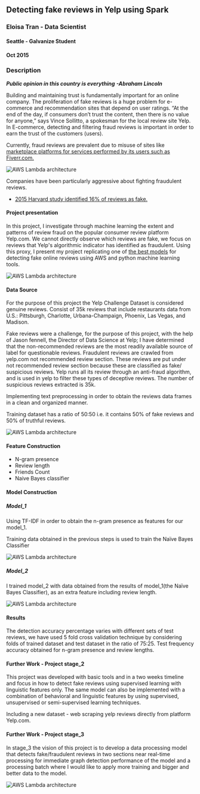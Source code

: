 

## Detecting fake reviews in Yelp using Spark 

### Eloisa Tran - Data Scientist

#### Seattle - Galvanize Student
#### Oct 2015

### Description

***Public opinion in this country is everything***
***-Abraham Lincoln***

Building and maintaining trust is fundamentally important for an online company. The proliferation of fake reviews is a huge problem for e-commerce and recommendation sites that depend on user ratings. “At the end of the day, if consumers don’t trust the content, then there is no value for anyone,” says Vince Sollitto, a spokesman for the local review site Yelp. In E-commerce, detecting and filtering fraud reviews is important in order to earn the trust of the customers (users).

Currently, fraud reviews are prevalent due to misuse of sites like [marketplace platforms for services performed by its users such as Fiverr.com.](http://www.geekwire.com/2015/after-conducting-undercover-sting-amazon-files-suit-against-1000-fiverr-users-over-fake-product-reviews/)

![AWS Lambda architecture](https://s3-us-west-2.amazonaws.com/fake-reviews-project/fake_reviews_fiver.png)

Companies have been particularly aggressive about fighting fraudulent reviews.

* [2015 Harvard study identified 16% of reviews as fake.](http://officialblog.yelp.com/2013/09/fake-reviews-on-yelp-dont-worry-weve-got-your-back.html)


#### Project presentation

In this project, I investigate through machine learning the extent and patterns of review fraud on the popular consumer review platform Yelp.com. We cannot directly observe which reviews are fake, we focus on reviews that Yelp's algorithmic indicator has identified as fraudulent.  Using this proxy, I present my project replicating one of [the best models](http://www.bloomberg.com/bw/magazine/a-lie-detector-test-for-online-reviewers-09292011.html) for detecting fake online reviews using AWS and python machine learning tools.


![AWS Lambda architecture](https://s3-us-west-2.amazonaws.com/fake-reviews-project/01_project_presentation.png)
 
 
#### Data Source
 
For the purpose of this project the Yelp Challenge Dataset is considered genuine reviews. Consist of 35k reviews that include restaurants data from U.S.: Pittsburgh, Charlotte, Urbana-Champaign, Phoenix, Las Vegas, and Madison.

Fake reviews were a challenge, for the purpose of this project, with the help of Jason fennell, the Director of Data Science at Yelp; I have determined that the non-recommended reviews are the most readily available source of label for questionable reviews. Fraudulent reviews are crawled from yelp.com not recommended review section.  These reviews are put under not recommended review section because these are classified as fake/ suspicious reviews. Yelp runs all its review through an anti-fraud algorithm, and is used in yelp to filter these types of deceptive reviews. The number of suspicious reviews extracted is 35k.

Implementing text preprocessing in order to obtain the reviews data frames in a clean and organized manner.

Training dataset has a ratio of 50:50 i.e. it contains 50% of fake reviews and 50% of truthful reviews.

![AWS Lambda architecture](https://s3-us-west-2.amazonaws.com/fake-reviews-project/02_data_source.png)

#### Feature Construction 

* N-gram presence
* Review length
* Friends Count
* Naive Bayes classifier


#### Model Construction
##### Model_1

Using TF-IDF in order to obtain the n-gram presence as features for our model_1. 

Training data obtained in the previous steps is used to train the Naïve Bayes Classifier

![AWS Lambda architecture](https://s3-us-west-2.amazonaws.com/fake-reviews-project/03_model_01.png)


##### Model_2

I trained model_2 with data obtained from the results of model_1(the Naïve Bayes Classifier), as an extra feature including review length.


![AWS Lambda architecture](https://s3-us-west-2.amazonaws.com/fake-reviews-project/04_model_2.png)

#### Results

The detection accuracy percentage varies with different sets of test reviews, we have used 5 fold cross validation technique by considering folds of trained dataset and test dataset in the ratio of 75:25.  Test frequency accuracy obtained for n-gram presence and review lengths.

#### Further Work - Project stage_2

This project was developed with basic tools and in a two weeks timeline and focus in how to detect fake reviews using supervised learning with linguistic features only. The same model can also be implemented with a combination of behavioral and linguistic features by using supervised, unsupervised or semi-supervised learning techniques. 

Including a new dataset - web scraping yelp reviews directly from platform Yelp.com.

#### Further Work - Project stage_3

In stage_3 the vision of this project is to develop a data processing model that detects fake/fraudulent reviews in two sections near real-time processing for immediate graph detection performance of the model and a processing batch where I would like to apply more training and bigger and better data to the model.


![AWS Lambda architecture](https://s3-us-west-2.amazonaws.com/fake-reviews-project/05_yelp_lambda_architecture.png)

